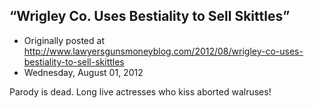 ## “Wrigley Co. Uses Bestiality to Sell Skittles”

 * Originally posted at http://www.lawyersgunsmoneyblog.com/2012/08/wrigley-co-uses-bestiality-to-sell-skittles
 * Wednesday, August 01, 2012

Parody is dead. Long live actresses who kiss aborted walruses!